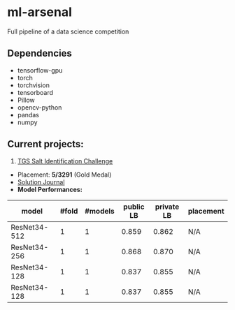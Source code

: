 # ml-arsenal
Full pipeline of a data science competition
## Dependencies
- tensorflow-gpu
- torch
- torchvision
- tensorboard
- Pillow
- opencv-python
- pandas
- numpy


## Current projects:

1. [TGS Salt Identification Challenge](https://www.kaggle.com/c/tgs-salt-identification-challenge/leaderboard)
- Placement: **5/3291** (Gold Medal)
- [Solution Journal](https://www.kaggle.com/c/tgs-salt-identification-challenge/discussion/69051)
- **Model Performances:**

|model|#fold|#models|public LB|private LB|placement|
|------------|-|-|-----|-----|-------|
|ResNet34-512|1|1|0.859|0.862|N/A|
|ResNet34-256|1|1|0.868|0.870|N/A|
|ResNet34-128|1|1|0.837|0.855|N/A|
|ResNet34-128|1|1|0.837|0.855|N/A|

